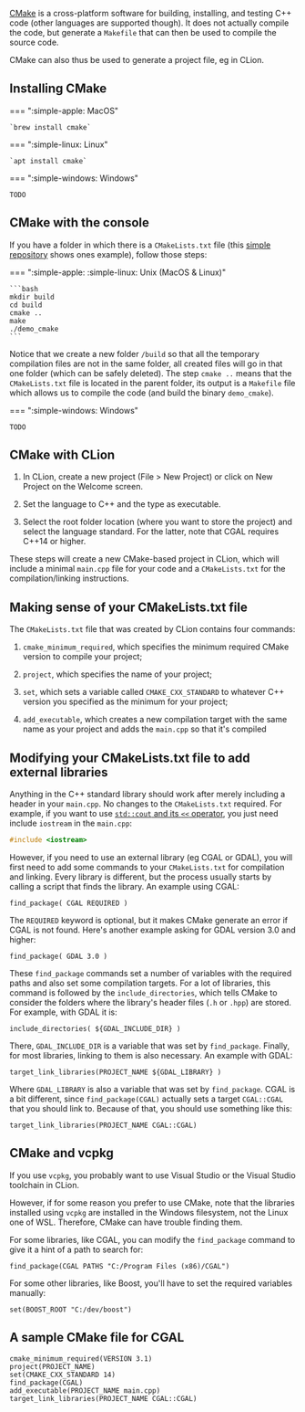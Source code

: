 

[CMake](https://cmake.org) is a cross-platform software for building, installing, and testing C++ code (other languages are supported though). 
It does not actually compile the code, but generate a `Makefile` that can then be used to compile the source code.

CMake can also thus be used to generate a project file, eg in CLion.


## Installing CMake

=== ":simple-apple: MacOS"

    `brew install cmake`

=== ":simple-linux: Linux"

    `apt install cmake`

=== ":simple-windows: Windows"

    TODO


## CMake with the console

If you have a folder in which there is a `CMakeLists.txt` file (this [simple repository](https://github.com/hugoledoux/demo_cmake) shows ones example), follow those steps:

=== ":simple-apple: :simple-linux: Unix (MacOS & Linux)"

    ```bash
    mkdir build
    cd build
    cmake ..
    make
    ./demo_cmake
    ```

Notice that we create a new folder `/build` so that all the temporary compilation files are not in the same folder, all created files will go in that one folder (which can be safely deleted).
The step `cmake ..` means that the `CMakeLists.txt` file is located in the parent folder, its output is a `Makefile` file which allows us to compile the code (and build the binary `demo_cmake`).

=== ":simple-windows: Windows"

    TODO


## CMake with CLion

1. In CLion, create a new project (File > New Project) or click on New Project on the Welcome screen.

2. Set the language to C++ and the type as executable. 

3. Select the root folder location (where you want to store the project) and select the language standard. For the latter, note that CGAL requires C++14 or higher.

These steps will create a new CMake-based project in CLion, which will include a minimal `main.cpp` file for your code and a `CMakeLists.txt` for the compilation/linking instructions.

## Making sense of your CMakeLists.txt file

The `CMakeLists.txt` file that was created by CLion contains four commands:

1. `cmake_minimum_required`, which specifies the minimum required CMake version to compile your project;

2. `project`, which specifies the name of your project;

3. `set`, which sets a variable called `CMAKE_CXX_STANDARD` to whatever C++ version you specified as the minimum for your project;

4. `add_executable`, which creates a new compilation target with the same name as your project and adds the `main.cpp` so that it's compiled

## Modifying your CMakeLists.txt file to add external libraries

Anything in the C++ standard library should work after merely including a header in your `main.cpp`. No changes to the `CMakeLists.txt` required. For example, if you want to use [`std::cout` and its `<<` operator](https://www.cplusplus.com/reference/ostream/ostream/operator%3C%3C/), you just need include `iostream` in the `main.cpp`:

```cpp
#include <iostream> 
```

However, if you need to use an external library (eg CGAL or GDAL), you will first need to add some commands to your `CMakeLists.txt` for compilation and linking. Every library is different, but the process usually starts by calling a script that finds the library. An example using CGAL:

```
find_package( CGAL REQUIRED )
```

The `REQUIRED` keyword is optional, but it makes CMake generate an error if CGAL is not found. Here's another example asking for GDAL version 3.0 and higher:

```
find_package( GDAL 3.0 )
```

These `find_package` commands set a number of variables with the required paths and also set some compilation targets. For a lot of libraries, this command is followed by the `include_directories`, which tells CMake to consider the folders where the library's header files (`.h` or `.hpp`) are stored. For example, with GDAL it is:

```
include_directories( ${GDAL_INCLUDE_DIR} )
```

There, `GDAL_INCLUDE_DIR` is a variable that was set by `find_package`. Finally, for most libraries, linking to them is also necessary. An example with GDAL:

```
target_link_libraries(PROJECT_NAME ${GDAL_LIBRARY} )
```

Where `GDAL_LIBRARY` is also a variable that was set by `find_package`. CGAL is a bit different, since `find_package(CGAL)` actually sets a target `CGAL::CGAL` that you should link to. Because of that, you should use something like this:

```
target_link_libraries(PROJECT_NAME CGAL::CGAL)
```

## CMake and vcpkg

If you use `vcpkg`, you probably want to use Visual Studio or the Visual Studio toolchain in CLion.

However, if for some reason you prefer to use CMake, note that the libraries installed using `vcpkg` are installed in the Windows filesystem, not the Linux one of WSL. Therefore, CMake can have trouble finding them.

For some libraries, like CGAL, you can modify the `find_package` command to give it a hint of a path to search for:

```
find_package(CGAL PATHS "C:/Program Files (x86)/CGAL")
```

For some other libraries, like Boost, you'll have to set the required variables manually:

```
set(BOOST_ROOT "C:/dev/boost")
```

## A sample CMake file for CGAL

```
cmake_minimum_required(VERSION 3.1)
project(PROJECT_NAME)
set(CMAKE_CXX_STANDARD 14)
find_package(CGAL)
add_executable(PROJECT_NAME main.cpp)
target_link_libraries(PROJECT_NAME CGAL::CGAL)
```